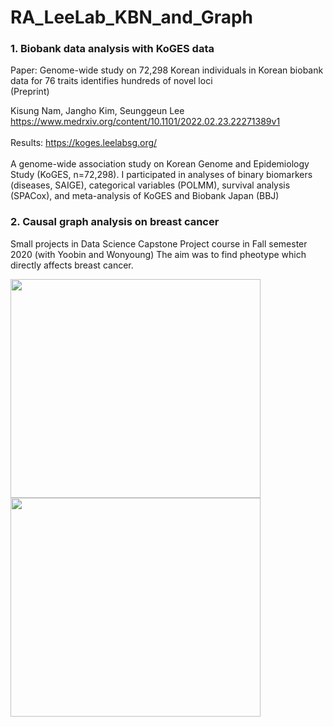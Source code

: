 # RA_LeeLab_KBN_and_Graph

### 1. Biobank data analysis with KoGES data

Paper: Genome-wide study on 72,298 Korean individuals in Korean biobank data for 76 traits identifies hundreds of novel loci <br />
(Preprint) <br />

Kisung Nam, Jangho Kim, Seunggeun Lee <br />
https://www.medrxiv.org/content/10.1101/2022.02.23.22271389v1
<br />
<br />
Results: https://koges.leelabsg.org/  <br/><br/>
A genome-wide association study on Korean Genome and Epidemiology Study (KoGES, n=72,298). I participated in analyses of binary biomarkers (diseases, SAIGE), categorical variables (POLMM), survival analysis (SPACox), and meta-analysis of KoGES and Biobank Japan (BBJ)

### 2. Causal graph analysis on breast cancer

Small projects in Data Science Capstone Project course in Fall semester 2020
(with Yoobin and Wonyoung)
The aim was to find pheotype which directly affects breast cancer.

<div>
          <p align="left">
          <img width = "400" height = "350" src = "https://github.com/Flumenlucidum/RA_LeeLab-KoGESandGraph-/blob/main/CausalGraph/Network_all_pc2.jpeg">
          <img width = "400" height = "350" src = "https://github.com/Flumenlucidum/RA_LeeLab-KoGESandGraph-/blob/main/CausalGraph/Network_male_pc2.jpeg">
</div>
